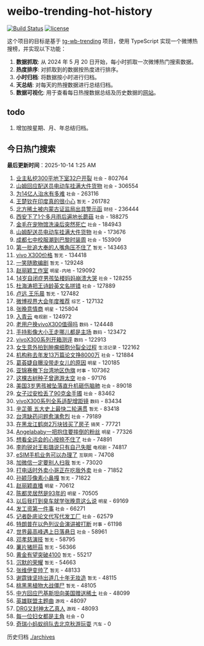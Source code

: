 # weibo-trending-hot-history

[![Build Status](https://github.com/lxw15337674/weibo-trending-hot-history/actions/workflows/nodejs.yml/badge.svg)](https://github.com/lxw15337674/weibo-trending-hot-history/actions)
[![license](https://img.shields.io/github/license/lxw15337674/weibo-trending-hot-history)](https://github.com/lxw15337674/weibo-trending-hot-history/blob/master/LICENSE)


这个项目的目标是基于 [tg-wb-trending](https://github.com/xiadd/tg-wb-trending) 项目，使用 TypeScript 实现一个微博热搜榜，并实现以下功能：

1. **数据抓取**: 从 2024 年 5 月 20 日开始，每小时抓取一次微博热门搜索数据。
2. **热度排序**: 对抓取到的数据按热度进行排序。
3. **小时归档**: 将数据按小时进行归档。
4. **天总结**: 对每天的热搜数据进行总结归档。
5. **数据可视化**: 用于查看每日热搜数据总结及历史数据的[网站](https://weibo-trending-hot-history.vercel.app/)。

## todo

1. 增加按星期、月、年总结归档。



## 今日热门搜索










































































































































































































































































































































































































































































































































































































































































































































































































































































































































































































































































































































































































































































































































































































































































































































































































































































































































































































































































































































































































































































































































































































































































































































































































































































































































































































































































































































































































































































































































































































































































































































































































































































































































































































































































































































































































































































































































































































































































































































































































































































































































































































































































































































































































































































































































































































































































































































































































































































































































































































































































































































































































































































































































































































































































































































































































































































































































































































































































































































































































































































































































































































































































































































































































































































































































































































































































































































































































































































































































































































































































































































































































































































































































































































































































































































































































































































































































































































































































































































































































































































































































































































































































































































































































































































































































































































































































































































































































































































































































































































































































































































































































































































































































































































































































































































































































































































































































































































































































































































































































































































































































































































































































































































































































































































































































































































































































































































































































































































































































































































































































































































































































































































































































































































































































































































































































































































































































































































































<!-- BEGIN -->

**最后更新时间**：2025-10-14 1:25 AM
1. [业主私挖300平地下室32户开裂](https://m.weibo.cn/search?containerid=100103type%3D1%26t%3D10%26q%3D%23%E4%B8%9A%E4%B8%BB%E7%A7%81%E6%8C%96300%E5%B9%B3%E5%9C%B0%E4%B8%8B%E5%AE%A432%E6%88%B7%E5%BC%80%E8%A3%82%23&stream_entry_id=31&isnewpage=1&extparam=seat%3D1%26q%3D%2523%25E4%25B8%259A%25E4%25B8%25BB%25E7%25A7%2581%25E6%258C%2596300%25E5%25B9%25B3%25E5%259C%25B0%25E4%25B8%258B%25E5%25AE%25A432%25E6%2588%25B7%25E5%25BC%2580%25E8%25A3%2582%2523%26band_rank%3D1%26filter_type%3Drealtimehot%26c_type%3D31%26realpos%3D1%26cate%3D5001%26dgr%3D0%26stream_entry_id%3D31%26lcate%3D5001%26pos%3D0%26flag%3D0%26display_time%3D1760373335%26pre_seqid%3D17603733351640378216743) `社会` - 802764
2. [山姆回应配送员电动车挂满大件货物](https://m.weibo.cn/search?containerid=100103type%3D1%26t%3D10%26q%3D%23%E5%B1%B1%E5%A7%86%E5%9B%9E%E5%BA%94%E9%85%8D%E9%80%81%E5%91%98%E7%94%B5%E5%8A%A8%E8%BD%A6%E6%8C%82%E6%BB%A1%E5%A4%A7%E4%BB%B6%E8%B4%A7%E7%89%A9%23&stream_entry_id=31&isnewpage=1&extparam=seat%3D1%26q%3D%2523%25E5%25B1%25B1%25E5%25A7%2586%25E5%259B%259E%25E5%25BA%2594%25E9%2585%258D%25E9%2580%2581%25E5%2591%2598%25E7%2594%25B5%25E5%258A%25A8%25E8%25BD%25A6%25E6%258C%2582%25E6%25BB%25A1%25E5%25A4%25A7%25E4%25BB%25B6%25E8%25B4%25A7%25E7%2589%25A9%2523%26band_rank%3D2%26filter_type%3Drealtimehot%26c_type%3D31%26realpos%3D2%26cate%3D5001%26dgr%3D0%26stream_entry_id%3D31%26lcate%3D5001%26pos%3D1%26flag%3D0%26display_time%3D1760373335%26pre_seqid%3D17603733351640378216743) `社会` - 306554
3. [为14亿人治水有多难](https://m.weibo.cn/search?containerid=100103type%3D1%26t%3D10%26q%3D%23%E4%B8%BA14%E4%BA%BF%E4%BA%BA%E6%B2%BB%E6%B0%B4%E6%9C%89%E5%A4%9A%E9%9A%BE%23&stream_entry_id=31&isnewpage=1&extparam=seat%3D1%26q%3D%2523%25E4%25B8%25BA14%25E4%25BA%25BF%25E4%25BA%25BA%25E6%25B2%25BB%25E6%25B0%25B4%25E6%259C%2589%25E5%25A4%259A%25E9%259A%25BE%2523%26band_rank%3D3%26filter_type%3Drealtimehot%26c_type%3D31%26realpos%3D3%26cate%3D5001%26dgr%3D0%26stream_entry_id%3D31%26lcate%3D5001%26pos%3D2%26flag%3D0%26display_time%3D1760373335%26pre_seqid%3D17603733351640378216743) `社会` - 263116
4. [王楚钦在印度真的很小心](https://m.weibo.cn/search?containerid=100103type%3D1%26t%3D10%26q%3D%E7%8E%8B%E6%A5%9A%E9%92%A6%E5%9C%A8%E5%8D%B0%E5%BA%A6%E7%9C%9F%E7%9A%84%E5%BE%88%E5%B0%8F%E5%BF%83&stream_entry_id=31&isnewpage=1&extparam=seat%3D1%26q%3D%25E7%258E%258B%25E6%25A5%259A%25E9%2592%25A6%25E5%259C%25A8%25E5%258D%25B0%25E5%25BA%25A6%25E7%259C%259F%25E7%259A%2584%25E5%25BE%2588%25E5%25B0%258F%25E5%25BF%2583%26band_rank%3D4%26filter_type%3Drealtimehot%26c_type%3D31%26realpos%3D4%26cate%3D5001%26dgr%3D0%26stream_entry_id%3D31%26lcate%3D5001%26pos%3D3%26flag%3D0%26display_time%3D1760373335%26pre_seqid%3D17603733351640378216743) `暂无` - 261782
5. [北方稀土被内蒙古证监局出具警示函](https://m.weibo.cn/search?containerid=100103type%3D1%26t%3D10%26q%3D%23%E5%8C%97%E6%96%B9%E7%A8%80%E5%9C%9F%E8%A2%AB%E5%86%85%E8%92%99%E5%8F%A4%E8%AF%81%E7%9B%91%E5%B1%80%E5%87%BA%E5%85%B7%E8%AD%A6%E7%A4%BA%E5%87%BD%23&stream_entry_id=31&isnewpage=1&extparam=seat%3D1%26q%3D%2523%25E5%258C%2597%25E6%2596%25B9%25E7%25A8%2580%25E5%259C%259F%25E8%25A2%25AB%25E5%2586%2585%25E8%2592%2599%25E5%258F%25A4%25E8%25AF%2581%25E7%259B%2591%25E5%25B1%2580%25E5%2587%25BA%25E5%2585%25B7%25E8%25AD%25A6%25E7%25A4%25BA%25E5%2587%25BD%2523%26band_rank%3D5%26filter_type%3Drealtimehot%26c_type%3D31%26realpos%3D5%26cate%3D5001%26dgr%3D0%26stream_entry_id%3D31%26lcate%3D5001%26pos%3D4%26flag%3D0%26display_time%3D1760373335%26pre_seqid%3D17603733351640378216743) `财经` - 236444
6. [西安下了1个多月雨后遍地长蘑菇](https://m.weibo.cn/search?containerid=100103type%3D1%26t%3D10%26q%3D%23%E8%A5%BF%E5%AE%89%E4%B8%8B%E4%BA%861%E4%B8%AA%E5%A4%9A%E6%9C%88%E9%9B%A8%E5%90%8E%E9%81%8D%E5%9C%B0%E9%95%BF%E8%98%91%E8%8F%87%23&stream_entry_id=31&isnewpage=1&extparam=seat%3D1%26q%3D%2523%25E8%25A5%25BF%25E5%25AE%2589%25E4%25B8%258B%25E4%25BA%25861%25E4%25B8%25AA%25E5%25A4%259A%25E6%259C%2588%25E9%259B%25A8%25E5%2590%258E%25E9%2581%258D%25E5%259C%25B0%25E9%2595%25BF%25E8%2598%2591%25E8%258F%2587%2523%26band_rank%3D6%26filter_type%3Drealtimehot%26c_type%3D31%26realpos%3D6%26cate%3D5001%26dgr%3D0%26stream_entry_id%3D31%26lcate%3D5001%26pos%3D5%26flag%3D0%26display_time%3D1760373335%26pre_seqid%3D17603733351640378216743) `社会` - 188275
7. [金毛在宠物馆洗澡后突然死亡](https://m.weibo.cn/search?containerid=100103type%3D1%26t%3D10%26q%3D%23%E9%87%91%E6%AF%9B%E5%9C%A8%E5%AE%A0%E7%89%A9%E9%A6%86%E6%B4%97%E6%BE%A1%E5%90%8E%E7%AA%81%E7%84%B6%E6%AD%BB%E4%BA%A1%23&stream_entry_id=31&isnewpage=1&extparam=seat%3D1%26q%3D%2523%25E9%2587%2591%25E6%25AF%259B%25E5%259C%25A8%25E5%25AE%25A0%25E7%2589%25A9%25E9%25A6%2586%25E6%25B4%2597%25E6%25BE%25A1%25E5%2590%258E%25E7%25AA%2581%25E7%2584%25B6%25E6%25AD%25BB%25E4%25BA%25A1%2523%26band_rank%3D25%26filter_type%3Drealtimehot%26c_type%3D31%26realpos%3D25%26cate%3D5001%26dgr%3D0%26stream_entry_id%3D31%26lcate%3D5001%26pos%3D25%26flag%3D1%26display_time%3D1760373335%26pre_seqid%3D17603733351640378216743) `社会` - 184943
8. [山姆配送员电动车挂满大件货物](https://m.weibo.cn/search?containerid=100103type%3D1%26t%3D10%26q%3D%23%E5%B1%B1%E5%A7%86%E9%85%8D%E9%80%81%E5%91%98%E7%94%B5%E5%8A%A8%E8%BD%A6%E6%8C%82%E6%BB%A1%E5%A4%A7%E4%BB%B6%E8%B4%A7%E7%89%A9%23&stream_entry_id=31&isnewpage=1&extparam=seat%3D1%26q%3D%2523%25E5%25B1%25B1%25E5%25A7%2586%25E9%2585%258D%25E9%2580%2581%25E5%2591%2598%25E7%2594%25B5%25E5%258A%25A8%25E8%25BD%25A6%25E6%258C%2582%25E6%25BB%25A1%25E5%25A4%25A7%25E4%25BB%25B6%25E8%25B4%25A7%25E7%2589%25A9%2523%26band_rank%3D7%26filter_type%3Drealtimehot%26c_type%3D31%26realpos%3D7%26cate%3D5001%26dgr%3D0%26stream_entry_id%3D31%26lcate%3D5001%26pos%3D7%26flag%3D0%26display_time%3D1760373335%26pre_seqid%3D17603733351640378216743) `社会` - 173676
9. [成都七中校服潮到巴黎时装周](https://m.weibo.cn/search?containerid=100103type%3D1%26t%3D10%26q%3D%23%E6%88%90%E9%83%BD%E4%B8%83%E4%B8%AD%E6%A0%A1%E6%9C%8D%E6%BD%AE%E5%88%B0%E5%B7%B4%E9%BB%8E%E6%97%B6%E8%A3%85%E5%91%A8%23&stream_entry_id=31&isnewpage=1&extparam=seat%3D1%26q%3D%2523%25E6%2588%2590%25E9%2583%25BD%25E4%25B8%2583%25E4%25B8%25AD%25E6%25A0%25A1%25E6%259C%258D%25E6%25BD%25AE%25E5%2588%25B0%25E5%25B7%25B4%25E9%25BB%258E%25E6%2597%25B6%25E8%25A3%2585%25E5%2591%25A8%2523%26band_rank%3D8%26filter_type%3Drealtimehot%26c_type%3D31%26realpos%3D8%26cate%3D5001%26dgr%3D0%26stream_entry_id%3D31%26lcate%3D5001%26pos%3D8%26flag%3D0%26display_time%3D1760373335%26pre_seqid%3D17603733351640378216743) `社会` - 153909
10. [第一批追大奉的人嘴角压不住了](https://m.weibo.cn/search?containerid=100103type%3D1%26t%3D10%26q%3D%E7%AC%AC%E4%B8%80%E6%89%B9%E8%BF%BD%E5%A4%A7%E5%A5%89%E7%9A%84%E4%BA%BA%E5%98%B4%E8%A7%92%E5%8E%8B%E4%B8%8D%E4%BD%8F%E4%BA%86&stream_entry_id=31&isnewpage=1&extparam=seat%3D1%26q%3D%25E7%25AC%25AC%25E4%25B8%2580%25E6%2589%25B9%25E8%25BF%25BD%25E5%25A4%25A7%25E5%25A5%2589%25E7%259A%2584%25E4%25BA%25BA%25E5%2598%25B4%25E8%25A7%2592%25E5%258E%258B%25E4%25B8%258D%25E4%25BD%258F%25E4%25BA%2586%26band_rank%3D15%26filter_type%3Drealtimehot%26c_type%3D31%26realpos%3D15%26cate%3D5001%26dgr%3D0%26stream_entry_id%3D31%26lcate%3D5001%26pos%3D15%26flag%3D1%26display_time%3D1760373335%26pre_seqid%3D17603733351640378216743) `暂无` - 143463
11. [vivo X300价格](https://m.weibo.cn/search?containerid=100103type%3D1%26t%3D10%26q%3Dvivo+X300%E4%BB%B7%E6%A0%BC&stream_entry_id=31&isnewpage=1&extparam=seat%3D1%26q%3Dvivo%2520X300%25E4%25BB%25B7%25E6%25A0%25BC%26band_rank%3D9%26filter_type%3Drealtimehot%26c_type%3D31%26realpos%3D9%26cate%3D5001%26dgr%3D0%26stream_entry_id%3D31%26lcate%3D5001%26pos%3D9%26flag%3D0%26display_time%3D1760373335%26pre_seqid%3D17603733351640378216743) `暂无` - 134418
12. [一笑随歌编剧](https://m.weibo.cn/search?containerid=100103type%3D1%26t%3D10%26q%3D%E4%B8%80%E7%AC%91%E9%9A%8F%E6%AD%8C%E7%BC%96%E5%89%A7&stream_entry_id=31&isnewpage=1&extparam=seat%3D1%26q%3D%25E4%25B8%2580%25E7%25AC%2591%25E9%259A%258F%25E6%25AD%258C%25E7%25BC%2596%25E5%2589%25A7%26band_rank%3D10%26filter_type%3Drealtimehot%26c_type%3D31%26realpos%3D10%26cate%3D5001%26dgr%3D0%26stream_entry_id%3D31%26lcate%3D5001%26pos%3D10%26flag%3D0%26display_time%3D1760373335%26pre_seqid%3D17603733351640378216743) `暂无` - 129248
13. [赵丽颖工作室](https://m.weibo.cn/search?containerid=100103type%3D1%26t%3D10%26q%3D%E8%B5%B5%E4%B8%BD%E9%A2%96%E5%B7%A5%E4%BD%9C%E5%AE%A4&stream_entry_id=31&isnewpage=1&extparam=seat%3D1%26q%3D%25E8%25B5%25B5%25E4%25B8%25BD%25E9%25A2%2596%25E5%25B7%25A5%25E4%25BD%259C%25E5%25AE%25A4%26band_rank%3D11%26filter_type%3Drealtimehot%26c_type%3D31%26realpos%3D11%26cate%3D5001%26dgr%3D0%26stream_entry_id%3D31%26lcate%3D5001%26pos%3D11%26flag%3D1%26display_time%3D1760373335%26pre_seqid%3D17603733351640378216743) `明星-内地` - 129092
14. [14岁自闭症男孩坠楼妈妈崩溃大哭](https://m.weibo.cn/search?containerid=100103type%3D1%26t%3D10%26q%3D%2314%E5%B2%81%E8%87%AA%E9%97%AD%E7%97%87%E7%94%B7%E5%AD%A9%E5%9D%A0%E6%A5%BC%E5%A6%88%E5%A6%88%E5%B4%A9%E6%BA%83%E5%A4%A7%E5%93%AD%23&stream_entry_id=31&isnewpage=1&extparam=seat%3D1%26q%3D%252314%25E5%25B2%2581%25E8%2587%25AA%25E9%2597%25AD%25E7%2597%2587%25E7%2594%25B7%25E5%25AD%25A9%25E5%259D%25A0%25E6%25A5%25BC%25E5%25A6%2588%25E5%25A6%2588%25E5%25B4%25A9%25E6%25BA%2583%25E5%25A4%25A7%25E5%2593%25AD%2523%26band_rank%3D12%26filter_type%3Drealtimehot%26c_type%3D31%26realpos%3D12%26cate%3D5001%26dgr%3D0%26stream_entry_id%3D31%26lcate%3D5001%26pos%3D12%26flag%3D1%26display_time%3D1760373335%26pre_seqid%3D17603733351640378216743) `社会` - 128255
15. [杜海涛把王诗龄英文名拼错](https://m.weibo.cn/search?containerid=100103type%3D1%26t%3D10%26q%3D%23%E6%9D%9C%E6%B5%B7%E6%B6%9B%E6%8A%8A%E7%8E%8B%E8%AF%97%E9%BE%84%E8%8B%B1%E6%96%87%E5%90%8D%E6%8B%BC%E9%94%99%23&stream_entry_id=31&isnewpage=1&extparam=seat%3D1%26q%3D%2523%25E6%259D%259C%25E6%25B5%25B7%25E6%25B6%259B%25E6%258A%258A%25E7%258E%258B%25E8%25AF%2597%25E9%25BE%2584%25E8%258B%25B1%25E6%2596%2587%25E5%2590%258D%25E6%258B%25BC%25E9%2594%2599%2523%26band_rank%3D13%26filter_type%3Drealtimehot%26c_type%3D31%26realpos%3D13%26cate%3D5001%26dgr%3D0%26stream_entry_id%3D31%26lcate%3D5001%26pos%3D13%26flag%3D2%26display_time%3D1760373335%26pre_seqid%3D17603733351640378216743) `社会` - 127889
16. [卢远 王乐晨](https://m.weibo.cn/search?containerid=100103type%3D1%26t%3D10%26q%3D%E5%8D%A2%E8%BF%9C+%E7%8E%8B%E4%B9%90%E6%99%A8&stream_entry_id=31&isnewpage=1&extparam=seat%3D1%26q%3D%25E5%258D%25A2%25E8%25BF%259C%2520%25E7%258E%258B%25E4%25B9%2590%25E6%2599%25A8%26band_rank%3D14%26filter_type%3Drealtimehot%26c_type%3D31%26realpos%3D14%26cate%3D5001%26dgr%3D0%26stream_entry_id%3D31%26lcate%3D5001%26pos%3D14%26flag%3D0%26display_time%3D1760373335%26pre_seqid%3D17603733351640378216743) `暂无` - 127482
17. [微博视界大会年度推荐](https://m.weibo.cn/search?containerid=100103type%3D1%26t%3D10%26q%3D%23%E5%BE%AE%E5%8D%9A%E8%A7%86%E7%95%8C%E5%A4%A7%E4%BC%9A%E5%B9%B4%E5%BA%A6%E6%8E%A8%E8%8D%90%23&stream_entry_id=31&isnewpage=1&extparam=seat%3D1%26q%3D%2523%25E5%25BE%25AE%25E5%258D%259A%25E8%25A7%2586%25E7%2595%258C%25E5%25A4%25A7%25E4%25BC%259A%25E5%25B9%25B4%25E5%25BA%25A6%25E6%258E%25A8%25E8%258D%2590%2523%26band_rank%3D16%26filter_type%3Drealtimehot%26c_type%3D31%26realpos%3D16%26cate%3D5001%26dgr%3D0%26stream_entry_id%3D31%26lcate%3D5001%26pos%3D16%26flag%3D0%26display_time%3D1760373335%26pre_seqid%3D17603733351640378216743) `综艺` - 127132
18. [张晚意情商](https://m.weibo.cn/search?containerid=100103type%3D1%26t%3D10%26q%3D%23%E5%BC%A0%E6%99%9A%E6%84%8F%E6%83%85%E5%95%86%23&stream_entry_id=31&isnewpage=1&extparam=seat%3D1%26q%3D%2523%25E5%25BC%25A0%25E6%2599%259A%25E6%2584%258F%25E6%2583%2585%25E5%2595%2586%2523%26band_rank%3D17%26filter_type%3Drealtimehot%26c_type%3D31%26realpos%3D17%26cate%3D5001%26dgr%3D0%26stream_entry_id%3D31%26lcate%3D5001%26pos%3D17%26flag%3D0%26display_time%3D1760373335%26pre_seqid%3D17603733351640378216743) `明星` - 125804
19. [入青云](https://m.weibo.cn/search?containerid=100103type%3D1%26t%3D10%26q%3D%E5%85%A5%E9%9D%92%E4%BA%91&stream_entry_id=31&isnewpage=1&extparam=seat%3D1%26q%3D%25E5%2585%25A5%25E9%259D%2592%25E4%25BA%2591%26band_rank%3D18%26filter_type%3Drealtimehot%26c_type%3D31%26realpos%3D18%26cate%3D5001%26dgr%3D0%26stream_entry_id%3D31%26lcate%3D5001%26pos%3D18%26flag%3D0%26display_time%3D1760373335%26pre_seqid%3D17603733351640378216743) `电视剧` - 124972
20. [老用户换vivoX300值得吗](https://m.weibo.cn/search?containerid=100103type%3D1%26t%3D10%26q%3D%23%E8%80%81%E7%94%A8%E6%88%B7%E6%8D%A2vivoX300%E5%80%BC%E5%BE%97%E5%90%97%23&stream_entry_id=31&isnewpage=1&extparam=seat%3D1%26q%3D%2523%25E8%2580%2581%25E7%2594%25A8%25E6%2588%25B7%25E6%258D%25A2vivoX300%25E5%2580%25BC%25E5%25BE%2597%25E5%2590%2597%2523%26band_rank%3D19%26filter_type%3Drealtimehot%26c_type%3D31%26realpos%3D19%26cate%3D5001%26dgr%3D0%26stream_entry_id%3D31%26lcate%3D5001%26pos%3D19%26flag%3D1%26display_time%3D1760373335%26pre_seqid%3D17603733351640378216743) `数码` - 124448
21. [手持影像大小王走哪儿都是主场](https://m.weibo.cn/search?containerid=100103type%3D1%26t%3D10%26q%3D%23%E6%89%8B%E6%8C%81%E5%BD%B1%E5%83%8F%E5%A4%A7%E5%B0%8F%E7%8E%8B%E8%B5%B0%E5%93%AA%E5%84%BF%E9%83%BD%E6%98%AF%E4%B8%BB%E5%9C%BA%23&stream_entry_id=31&isnewpage=1&extparam=seat%3D1%26q%3D%2523%25E6%2589%258B%25E6%258C%2581%25E5%25BD%25B1%25E5%2583%258F%25E5%25A4%25A7%25E5%25B0%258F%25E7%258E%258B%25E8%25B5%25B0%25E5%2593%25AA%25E5%2584%25BF%25E9%2583%25BD%25E6%2598%25AF%25E4%25B8%25BB%25E5%259C%25BA%2523%26band_rank%3D20%26filter_type%3Drealtimehot%26c_type%3D31%26realpos%3D20%26cate%3D5001%26dgr%3D0%26stream_entry_id%3D31%26lcate%3D5001%26pos%3D20%26flag%3D1%26display_time%3D1760373335%26pre_seqid%3D17603733351640378216743) `数码` - 123472
22. [vivoX300系列开箱测评](https://m.weibo.cn/search?containerid=100103type%3D1%26t%3D10%26q%3D%23vivoX300%E7%B3%BB%E5%88%97%E5%BC%80%E7%AE%B1%E6%B5%8B%E8%AF%84%23&stream_entry_id=31&isnewpage=1&extparam=seat%3D1%26q%3D%2523vivoX300%25E7%25B3%25BB%25E5%2588%2597%25E5%25BC%2580%25E7%25AE%25B1%25E6%25B5%258B%25E8%25AF%2584%2523%26band_rank%3D21%26filter_type%3Drealtimehot%26c_type%3D31%26realpos%3D21%26cate%3D5001%26dgr%3D0%26stream_entry_id%3D31%26lcate%3D5001%26pos%3D21%26flag%3D1%26display_time%3D1760373335%26pre_seqid%3D17603733351640378216743) `数码` - 122913
23. [女生意外拍到肿瘤细胞分裂全过程](https://m.weibo.cn/search?containerid=100103type%3D1%26t%3D10%26q%3D%23%E5%A5%B3%E7%94%9F%E6%84%8F%E5%A4%96%E6%8B%8D%E5%88%B0%E8%82%BF%E7%98%A4%E7%BB%86%E8%83%9E%E5%88%86%E8%A3%82%E5%85%A8%E8%BF%87%E7%A8%8B%23&stream_entry_id=31&isnewpage=1&extparam=seat%3D1%26q%3D%2523%25E5%25A5%25B3%25E7%2594%259F%25E6%2584%258F%25E5%25A4%2596%25E6%258B%258D%25E5%2588%25B0%25E8%2582%25BF%25E7%2598%25A4%25E7%25BB%2586%25E8%2583%259E%25E5%2588%2586%25E8%25A3%2582%25E5%2585%25A8%25E8%25BF%2587%25E7%25A8%258B%2523%26band_rank%3D22%26filter_type%3Drealtimehot%26c_type%3D31%26realpos%3D22%26cate%3D5001%26dgr%3D0%26stream_entry_id%3D31%26lcate%3D5001%26pos%3D22%26flag%3D0%26display_time%3D1760373335%26pre_seqid%3D17603733351640378216743) `生活记录` - 122162
24. [机构称去年发13万篇论文挣8000万](https://m.weibo.cn/search?containerid=100103type%3D1%26t%3D10%26q%3D%23%E6%9C%BA%E6%9E%84%E7%A7%B0%E5%8E%BB%E5%B9%B4%E5%8F%9113%E4%B8%87%E7%AF%87%E8%AE%BA%E6%96%87%E6%8C%A38000%E4%B8%87%23&stream_entry_id=31&isnewpage=1&extparam=seat%3D1%26q%3D%2523%25E6%259C%25BA%25E6%259E%2584%25E7%25A7%25B0%25E5%258E%25BB%25E5%25B9%25B4%25E5%258F%259113%25E4%25B8%2587%25E7%25AF%2587%25E8%25AE%25BA%25E6%2596%2587%25E6%258C%25A38000%25E4%25B8%2587%2523%26band_rank%3D23%26filter_type%3Drealtimehot%26c_type%3D31%26realpos%3D23%26cate%3D5001%26dgr%3D0%26stream_entry_id%3D31%26lcate%3D5001%26pos%3D23%26flag%3D1%26display_time%3D1760373335%26pre_seqid%3D17603733351640378216743) `社会` - 121884
25. [葛荟婕自曝没带走女儿的原因](https://m.weibo.cn/search?containerid=100103type%3D1%26t%3D10%26q%3D%23%E8%91%9B%E8%8D%9F%E5%A9%95%E8%87%AA%E6%9B%9D%E6%B2%A1%E5%B8%A6%E8%B5%B0%E5%A5%B3%E5%84%BF%E7%9A%84%E5%8E%9F%E5%9B%A0%23&stream_entry_id=31&isnewpage=1&extparam=seat%3D1%26q%3D%2523%25E8%2591%259B%25E8%258D%259F%25E5%25A9%2595%25E8%2587%25AA%25E6%259B%259D%25E6%25B2%25A1%25E5%25B8%25A6%25E8%25B5%25B0%25E5%25A5%25B3%25E5%2584%25BF%25E7%259A%2584%25E5%258E%259F%25E5%259B%25A0%2523%26band_rank%3D24%26filter_type%3Drealtimehot%26c_type%3D31%26realpos%3D24%26cate%3D5001%26dgr%3D0%26stream_entry_id%3D31%26lcate%3D5001%26pos%3D24%26flag%3D1%26display_time%3D1760373335%26pre_seqid%3D17603733351640378216743) `明星` - 120185
26. [亚锦赛撤下台湾地区伪旗](https://m.weibo.cn/search?containerid=100103type%3D1%26t%3D10%26q%3D%23%E4%BA%9A%E9%94%A6%E8%B5%9B%E6%92%A4%E4%B8%8B%E5%8F%B0%E6%B9%BE%E5%9C%B0%E5%8C%BA%E4%BC%AA%E6%97%97%23&stream_entry_id=31&isnewpage=1&extparam=seat%3D1%26q%3D%2523%25E4%25BA%259A%25E9%2594%25A6%25E8%25B5%259B%25E6%2592%25A4%25E4%25B8%258B%25E5%258F%25B0%25E6%25B9%25BE%25E5%259C%25B0%25E5%258C%25BA%25E4%25BC%25AA%25E6%2597%2597%2523%26band_rank%3D26%26filter_type%3Drealtimehot%26c_type%3D31%26realpos%3D26%26cate%3D5001%26dgr%3D0%26stream_entry_id%3D31%26lcate%3D5001%26pos%3D26%26flag%3D0%26display_time%3D1760373335%26pre_seqid%3D17603733351640378216743) `时事` - 107362
27. [这棵古树种子曾遨游太空](https://m.weibo.cn/search?containerid=100103type%3D1%26t%3D10%26q%3D%23%E8%BF%99%E6%A3%B5%E5%8F%A4%E6%A0%91%E7%A7%8D%E5%AD%90%E6%9B%BE%E9%81%A8%E6%B8%B8%E5%A4%AA%E7%A9%BA%23&stream_entry_id=31&isnewpage=1&extparam=seat%3D1%26q%3D%2523%25E8%25BF%2599%25E6%25A3%25B5%25E5%258F%25A4%25E6%25A0%2591%25E7%25A7%258D%25E5%25AD%2590%25E6%259B%25BE%25E9%2581%25A8%25E6%25B8%25B8%25E5%25A4%25AA%25E7%25A9%25BA%2523%26band_rank%3D27%26filter_type%3Drealtimehot%26c_type%3D31%26realpos%3D27%26cate%3D5001%26dgr%3D0%26stream_entry_id%3D31%26lcate%3D5001%26pos%3D27%26flag%3D0%26display_time%3D1760373335%26pre_seqid%3D17603733351640378216743) `社会` - 97176
28. [美国3岁男孩被坠落直升机砸伤脑肺](https://m.weibo.cn/search?containerid=100103type%3D1%26t%3D10%26q%3D%23%E7%BE%8E%E5%9B%BD3%E5%B2%81%E7%94%B7%E5%AD%A9%E8%A2%AB%E5%9D%A0%E8%90%BD%E7%9B%B4%E5%8D%87%E6%9C%BA%E7%A0%B8%E4%BC%A4%E8%84%91%E8%82%BA%23&stream_entry_id=31&isnewpage=1&extparam=seat%3D1%26q%3D%2523%25E7%25BE%258E%25E5%259B%25BD3%25E5%25B2%2581%25E7%2594%25B7%25E5%25AD%25A9%25E8%25A2%25AB%25E5%259D%25A0%25E8%2590%25BD%25E7%259B%25B4%25E5%258D%2587%25E6%259C%25BA%25E7%25A0%25B8%25E4%25BC%25A4%25E8%2584%2591%25E8%2582%25BA%2523%26band_rank%3D31%26filter_type%3Drealtimehot%26c_type%3D31%26realpos%3D31%26cate%3D5001%26dgr%3D0%26stream_entry_id%3D31%26lcate%3D5001%26pos%3D31%26flag%3D1%26display_time%3D1760373335%26pre_seqid%3D17603733351640378216743) `社会` - 89018
29. [女子过安检丢了90克金手镯](https://m.weibo.cn/search?containerid=100103type%3D1%26t%3D10%26q%3D%23%E5%A5%B3%E5%AD%90%E8%BF%87%E5%AE%89%E6%A3%80%E4%B8%A2%E4%BA%8690%E5%85%8B%E9%87%91%E6%89%8B%E9%95%AF%23&stream_entry_id=31&isnewpage=1&extparam=seat%3D1%26q%3D%2523%25E5%25A5%25B3%25E5%25AD%2590%25E8%25BF%2587%25E5%25AE%2589%25E6%25A3%2580%25E4%25B8%25A2%25E4%25BA%258690%25E5%2585%258B%25E9%2587%2591%25E6%2589%258B%25E9%2595%25AF%2523%26band_rank%3D28%26filter_type%3Drealtimehot%26c_type%3D31%26realpos%3D28%26cate%3D5001%26dgr%3D0%26stream_entry_id%3D31%26lcate%3D5001%26pos%3D28%26flag%3D0%26display_time%3D1760373335%26pre_seqid%3D17603733351640378216743) `社会` - 83462
30. [vivoX300系列全系适配增距镜](https://m.weibo.cn/search?containerid=100103type%3D1%26t%3D10%26q%3D%23vivoX300%E7%B3%BB%E5%88%97%E5%85%A8%E7%B3%BB%E9%80%82%E9%85%8D%E5%A2%9E%E8%B7%9D%E9%95%9C%23&stream_entry_id=31&isnewpage=1&extparam=seat%3D1%26q%3D%2523vivoX300%25E7%25B3%25BB%25E5%2588%2597%25E5%2585%25A8%25E7%25B3%25BB%25E9%2580%2582%25E9%2585%258D%25E5%25A2%259E%25E8%25B7%259D%25E9%2595%259C%2523%26band_rank%3D29%26filter_type%3Drealtimehot%26c_type%3D31%26realpos%3D29%26cate%3D5001%26dgr%3D0%26stream_entry_id%3D31%26lcate%3D5001%26pos%3D29%26flag%3D1%26display_time%3D1760373335%26pre_seqid%3D17603733351640378216743) `数码` - 83434
31. [辛芷蕾 五大史上最快二轮满贯](https://m.weibo.cn/search?containerid=100103type%3D1%26t%3D10%26q%3D%E8%BE%9B%E8%8A%B7%E8%95%BE+%E4%BA%94%E5%A4%A7%E5%8F%B2%E4%B8%8A%E6%9C%80%E5%BF%AB%E4%BA%8C%E8%BD%AE%E6%BB%A1%E8%B4%AF&stream_entry_id=31&isnewpage=1&extparam=seat%3D1%26q%3D%25E8%25BE%259B%25E8%258A%25B7%25E8%2595%25BE%2520%25E4%25BA%2594%25E5%25A4%25A7%25E5%258F%25B2%25E4%25B8%258A%25E6%259C%2580%25E5%25BF%25AB%25E4%25BA%258C%25E8%25BD%25AE%25E6%25BB%25A1%25E8%25B4%25AF%26band_rank%3D30%26filter_type%3Drealtimehot%26c_type%3D31%26realpos%3D30%26cate%3D5001%26dgr%3D0%26stream_entry_id%3D31%26lcate%3D5001%26pos%3D30%26flag%3D0%26display_time%3D1760373335%26pre_seqid%3D17603733351640378216743) `暂无` - 83418
32. [台湾缺药问题愈演愈烈](https://m.weibo.cn/search?containerid=100103type%3D1%26t%3D10%26q%3D%23%E5%8F%B0%E6%B9%BE%E7%BC%BA%E8%8D%AF%E9%97%AE%E9%A2%98%E6%84%88%E6%BC%94%E6%84%88%E7%83%88%23&stream_entry_id=31&isnewpage=1&extparam=seat%3D1%26q%3D%2523%25E5%258F%25B0%25E6%25B9%25BE%25E7%25BC%25BA%25E8%258D%25AF%25E9%2597%25AE%25E9%25A2%2598%25E6%2584%2588%25E6%25BC%2594%25E6%2584%2588%25E7%2583%2588%2523%26band_rank%3D32%26filter_type%3Drealtimehot%26c_type%3D31%26realpos%3D32%26cate%3D5001%26dgr%3D0%26stream_entry_id%3D31%26lcate%3D5001%26pos%3D32%26flag%3D1%26display_time%3D1760373335%26pre_seqid%3D17603733351640378216743) `社会` - 79189
33. [在黑龙江鹤岗2万块钱买了房子](https://m.weibo.cn/search?containerid=100103type%3D1%26t%3D10%26q%3D%23%E5%9C%A8%E9%BB%91%E9%BE%99%E6%B1%9F%E9%B9%A4%E5%B2%972%E4%B8%87%E5%9D%97%E9%92%B1%E4%B9%B0%E4%BA%86%E6%88%BF%E5%AD%90%23&stream_entry_id=31&isnewpage=1&extparam=seat%3D1%26q%3D%2523%25E5%259C%25A8%25E9%25BB%2591%25E9%25BE%2599%25E6%25B1%259F%25E9%25B9%25A4%25E5%25B2%25972%25E4%25B8%2587%25E5%259D%2597%25E9%2592%25B1%25E4%25B9%25B0%25E4%25BA%2586%25E6%2588%25BF%25E5%25AD%2590%2523%26band_rank%3D33%26filter_type%3Drealtimehot%26c_type%3D31%26realpos%3D33%26cate%3D5001%26dgr%3D0%26stream_entry_id%3D31%26lcate%3D5001%26pos%3D33%26flag%3D0%26display_time%3D1760373335%26pre_seqid%3D17603733351640378216743) `搞笑` - 77721
34. [Angelababy一把抱住要摔倒的粉丝](https://m.weibo.cn/search?containerid=100103type%3D1%26t%3D10%26q%3D%23Angelababy%E4%B8%80%E6%8A%8A%E6%8A%B1%E4%BD%8F%E8%A6%81%E6%91%94%E5%80%92%E7%9A%84%E7%B2%89%E4%B8%9D%23&stream_entry_id=31&isnewpage=1&extparam=seat%3D1%26q%3D%2523Angelababy%25E4%25B8%2580%25E6%258A%258A%25E6%258A%25B1%25E4%25BD%258F%25E8%25A6%2581%25E6%2591%2594%25E5%2580%2592%25E7%259A%2584%25E7%25B2%2589%25E4%25B8%259D%2523%26band_rank%3D34%26filter_type%3Drealtimehot%26c_type%3D31%26realpos%3D34%26cate%3D5001%26dgr%3D0%26stream_entry_id%3D31%26lcate%3D5001%26pos%3D34%26flag%3D0%26display_time%3D1760373335%26pre_seqid%3D17603733351640378216743) `明星` - 77326
35. [想看全运会的心按捺不住了](https://m.weibo.cn/search?containerid=100103type%3D1%26t%3D10%26q%3D%23%E6%83%B3%E7%9C%8B%E5%85%A8%E8%BF%90%E4%BC%9A%E7%9A%84%E5%BF%83%E6%8C%89%E6%8D%BA%E4%B8%8D%E4%BD%8F%E4%BA%86%23&stream_entry_id=31&isnewpage=1&extparam=seat%3D1%26q%3D%2523%25E6%2583%25B3%25E7%259C%258B%25E5%2585%25A8%25E8%25BF%2590%25E4%25BC%259A%25E7%259A%2584%25E5%25BF%2583%25E6%258C%2589%25E6%258D%25BA%25E4%25B8%258D%25E4%25BD%258F%25E4%25BA%2586%2523%26band_rank%3D35%26filter_type%3Drealtimehot%26c_type%3D31%26realpos%3D35%26cate%3D5001%26dgr%3D0%26stream_entry_id%3D31%26lcate%3D5001%26pos%3D35%26flag%3D1%26display_time%3D1760373335%26pre_seqid%3D17603733351640378216743) `社会` - 74891
36. [李昀锐对王影璐说只有自己失眠](https://m.weibo.cn/search?containerid=100103type%3D1%26t%3D10%26q%3D%23%E6%9D%8E%E6%98%80%E9%94%90%E5%AF%B9%E7%8E%8B%E5%BD%B1%E7%92%90%E8%AF%B4%E5%8F%AA%E6%9C%89%E8%87%AA%E5%B7%B1%E5%A4%B1%E7%9C%A0%23&stream_entry_id=31&isnewpage=1&extparam=seat%3D1%26q%3D%2523%25E6%259D%258E%25E6%2598%2580%25E9%2594%2590%25E5%25AF%25B9%25E7%258E%258B%25E5%25BD%25B1%25E7%2592%2590%25E8%25AF%25B4%25E5%258F%25AA%25E6%259C%2589%25E8%2587%25AA%25E5%25B7%25B1%25E5%25A4%25B1%25E7%259C%25A0%2523%26band_rank%3D36%26filter_type%3Drealtimehot%26c_type%3D31%26realpos%3D36%26cate%3D5001%26dgr%3D0%26stream_entry_id%3D31%26lcate%3D5001%26pos%3D36%26flag%3D1%26display_time%3D1760373335%26pre_seqid%3D17603733351640378216743) `电视剧` - 74817
37. [eSIM手机业务可以办理了](https://m.weibo.cn/search?containerid=100103type%3D1%26t%3D10%26q%3D%23eSIM%E6%89%8B%E6%9C%BA%E4%B8%9A%E5%8A%A1%E5%8F%AF%E4%BB%A5%E5%8A%9E%E7%90%86%E4%BA%86%23&stream_entry_id=31&isnewpage=1&extparam=seat%3D1%26q%3D%2523eSIM%25E6%2589%258B%25E6%259C%25BA%25E4%25B8%259A%25E5%258A%25A1%25E5%258F%25AF%25E4%25BB%25A5%25E5%258A%259E%25E7%2590%2586%25E4%25BA%2586%2523%26band_rank%3D37%26filter_type%3Drealtimehot%26c_type%3D31%26realpos%3D37%26cate%3D5001%26dgr%3D0%26stream_entry_id%3D31%26lcate%3D5001%26pos%3D37%26flag%3D0%26display_time%3D1760373335%26pre_seqid%3D17603733351640378216743) `互联网` - 74708
38. [加微信一定要别人扫我](https://m.weibo.cn/search?containerid=100103type%3D1%26t%3D10%26q%3D%E5%8A%A0%E5%BE%AE%E4%BF%A1%E4%B8%80%E5%AE%9A%E8%A6%81%E5%88%AB%E4%BA%BA%E6%89%AB%E6%88%91&stream_entry_id=31&isnewpage=1&extparam=seat%3D1%26q%3D%25E5%258A%25A0%25E5%25BE%25AE%25E4%25BF%25A1%25E4%25B8%2580%25E5%25AE%259A%25E8%25A6%2581%25E5%2588%25AB%25E4%25BA%25BA%25E6%2589%25AB%25E6%2588%2591%26band_rank%3D38%26filter_type%3Drealtimehot%26c_type%3D31%26realpos%3D38%26cate%3D5001%26dgr%3D0%26stream_entry_id%3D31%26lcate%3D5001%26pos%3D38%26flag%3D0%26display_time%3D1760373335%26pre_seqid%3D17603733351640378216743) `暂无` - 73020
39. [打电话时外卖小哥正在吃我外卖](https://m.weibo.cn/search?containerid=100103type%3D1%26t%3D10%26q%3D%23%E6%89%93%E7%94%B5%E8%AF%9D%E6%97%B6%E5%A4%96%E5%8D%96%E5%B0%8F%E5%93%A5%E6%AD%A3%E5%9C%A8%E5%90%83%E6%88%91%E5%A4%96%E5%8D%96%23&stream_entry_id=31&isnewpage=1&extparam=seat%3D1%26q%3D%2523%25E6%2589%2593%25E7%2594%25B5%25E8%25AF%259D%25E6%2597%25B6%25E5%25A4%2596%25E5%258D%2596%25E5%25B0%258F%25E5%2593%25A5%25E6%25AD%25A3%25E5%259C%25A8%25E5%2590%2583%25E6%2588%2591%25E5%25A4%2596%25E5%258D%2596%2523%26band_rank%3D39%26filter_type%3Drealtimehot%26c_type%3D31%26realpos%3D39%26cate%3D5001%26dgr%3D0%26stream_entry_id%3D31%26lcate%3D5001%26pos%3D39%26flag%3D1%26display_time%3D1760373335%26pre_seqid%3D17603733351640378216743) `社会` - 71852
40. [孙颖莎像素小鼻嘎](https://m.weibo.cn/search?containerid=100103type%3D1%26t%3D10%26q%3D%E5%AD%99%E9%A2%96%E8%8E%8E%E5%83%8F%E7%B4%A0%E5%B0%8F%E9%BC%BB%E5%98%8E&stream_entry_id=31&isnewpage=1&extparam=seat%3D1%26q%3D%25E5%25AD%2599%25E9%25A2%2596%25E8%258E%258E%25E5%2583%258F%25E7%25B4%25A0%25E5%25B0%258F%25E9%25BC%25BB%25E5%2598%258E%26band_rank%3D40%26filter_type%3Drealtimehot%26c_type%3D31%26realpos%3D40%26cate%3D5001%26dgr%3D0%26stream_entry_id%3D31%26lcate%3D5001%26pos%3D40%26flag%3D0%26display_time%3D1760373335%26pre_seqid%3D17603733351640378216743) `暂无` - 71822
41. [赵丽颖直播](https://m.weibo.cn/search?containerid=100103type%3D1%26t%3D10%26q%3D%23%E8%B5%B5%E4%B8%BD%E9%A2%96%E7%9B%B4%E6%92%AD%23&stream_entry_id=31&isnewpage=1&extparam=seat%3D1%26q%3D%2523%25E8%25B5%25B5%25E4%25B8%25BD%25E9%25A2%2596%25E7%259B%25B4%25E6%2592%25AD%2523%26band_rank%3D41%26filter_type%3Drealtimehot%26c_type%3D31%26realpos%3D41%26cate%3D5001%26dgr%3D0%26stream_entry_id%3D31%26lcate%3D5001%26pos%3D41%26flag%3D0%26display_time%3D1760373335%26pre_seqid%3D17603733351640378216743) `明星` - 70612
42. [陈都灵居然是93年的](https://m.weibo.cn/search?containerid=100103type%3D1%26t%3D10%26q%3D%23%E9%99%88%E9%83%BD%E7%81%B5%E5%B1%85%E7%84%B6%E6%98%AF93%E5%B9%B4%E7%9A%84%23&stream_entry_id=31&isnewpage=1&extparam=seat%3D1%26q%3D%2523%25E9%2599%2588%25E9%2583%25BD%25E7%2581%25B5%25E5%25B1%2585%25E7%2584%25B6%25E6%2598%25AF93%25E5%25B9%25B4%25E7%259A%2584%2523%26band_rank%3D42%26filter_type%3Drealtimehot%26c_type%3D31%26realpos%3D42%26cate%3D5001%26dgr%3D0%26stream_entry_id%3D31%26lcate%3D5001%26pos%3D42%26flag%3D0%26display_time%3D1760373335%26pre_seqid%3D17603733351640378216743) `明星` - 70505
43. [以后我打到臭车就学张晚意这么说](https://m.weibo.cn/search?containerid=100103type%3D1%26t%3D10%26q%3D%23%E4%BB%A5%E5%90%8E%E6%88%91%E6%89%93%E5%88%B0%E8%87%AD%E8%BD%A6%E5%B0%B1%E5%AD%A6%E5%BC%A0%E6%99%9A%E6%84%8F%E8%BF%99%E4%B9%88%E8%AF%B4%23&stream_entry_id=31&isnewpage=1&extparam=seat%3D1%26q%3D%2523%25E4%25BB%25A5%25E5%2590%258E%25E6%2588%2591%25E6%2589%2593%25E5%2588%25B0%25E8%2587%25AD%25E8%25BD%25A6%25E5%25B0%25B1%25E5%25AD%25A6%25E5%25BC%25A0%25E6%2599%259A%25E6%2584%258F%25E8%25BF%2599%25E4%25B9%2588%25E8%25AF%25B4%2523%26band_rank%3D43%26filter_type%3Drealtimehot%26c_type%3D31%26realpos%3D43%26cate%3D5001%26dgr%3D0%26stream_entry_id%3D31%26lcate%3D5001%26pos%3D43%26flag%3D0%26display_time%3D1760373335%26pre_seqid%3D17603733351640378216743) `明星` - 69169
44. [发工资第一件事](https://m.weibo.cn/search?containerid=100103type%3D1%26t%3D10%26q%3D%23%E5%8F%91%E5%B7%A5%E8%B5%84%E7%AC%AC%E4%B8%80%E4%BB%B6%E4%BA%8B%23&stream_entry_id=31&isnewpage=1&extparam=seat%3D1%26q%3D%2523%25E5%258F%2591%25E5%25B7%25A5%25E8%25B5%2584%25E7%25AC%25AC%25E4%25B8%2580%25E4%25BB%25B6%25E4%25BA%258B%2523%26band_rank%3D44%26filter_type%3Drealtimehot%26c_type%3D31%26realpos%3D44%26cate%3D5001%26dgr%3D0%26stream_entry_id%3D31%26lcate%3D5001%26pos%3D44%26flag%3D0%26display_time%3D1760373335%26pre_seqid%3D17603733351640378216743) `社会` - 66271
45. [记者卧底论文代写代发工厂](https://m.weibo.cn/search?containerid=100103type%3D1%26t%3D10%26q%3D%23%E8%AE%B0%E8%80%85%E5%8D%A7%E5%BA%95%E8%AE%BA%E6%96%87%E4%BB%A3%E5%86%99%E4%BB%A3%E5%8F%91%E5%B7%A5%E5%8E%82%23&stream_entry_id=31&isnewpage=1&extparam=seat%3D1%26q%3D%2523%25E8%25AE%25B0%25E8%2580%2585%25E5%258D%25A7%25E5%25BA%2595%25E8%25AE%25BA%25E6%2596%2587%25E4%25BB%25A3%25E5%2586%2599%25E4%25BB%25A3%25E5%258F%2591%25E5%25B7%25A5%25E5%258E%2582%2523%26band_rank%3D45%26filter_type%3Drealtimehot%26c_type%3D31%26realpos%3D45%26cate%3D5001%26dgr%3D0%26stream_entry_id%3D31%26lcate%3D5001%26pos%3D45%26flag%3D1%26display_time%3D1760373335%26pre_seqid%3D17603733351640378216743) `社会` - 62579
46. [特朗普在以色列议会演讲被打断](https://m.weibo.cn/search?containerid=100103type%3D1%26t%3D10%26q%3D%23%E7%89%B9%E6%9C%97%E6%99%AE%E5%9C%A8%E4%BB%A5%E8%89%B2%E5%88%97%E8%AE%AE%E4%BC%9A%E6%BC%94%E8%AE%B2%E8%A2%AB%E6%89%93%E6%96%AD%23&stream_entry_id=31&isnewpage=1&extparam=seat%3D1%26q%3D%2523%25E7%2589%25B9%25E6%259C%2597%25E6%2599%25AE%25E5%259C%25A8%25E4%25BB%25A5%25E8%2589%25B2%25E5%2588%2597%25E8%25AE%25AE%25E4%25BC%259A%25E6%25BC%2594%25E8%25AE%25B2%25E8%25A2%25AB%25E6%2589%2593%25E6%2596%25AD%2523%26band_rank%3D46%26filter_type%3Drealtimehot%26c_type%3D31%26realpos%3D46%26cate%3D5001%26dgr%3D0%26stream_entry_id%3D31%26lcate%3D5001%26pos%3D46%26flag%3D0%26display_time%3D1760373335%26pre_seqid%3D17603733351640378216743) `时事` - 61198
47. [世界最高峰遇上日落悬日](https://m.weibo.cn/search?containerid=100103type%3D1%26t%3D10%26q%3D%23%E4%B8%96%E7%95%8C%E6%9C%80%E9%AB%98%E5%B3%B0%E9%81%87%E4%B8%8A%E6%97%A5%E8%90%BD%E6%82%AC%E6%97%A5%23&stream_entry_id=31&isnewpage=1&extparam=seat%3D1%26q%3D%2523%25E4%25B8%2596%25E7%2595%258C%25E6%259C%2580%25E9%25AB%2598%25E5%25B3%25B0%25E9%2581%2587%25E4%25B8%258A%25E6%2597%25A5%25E8%2590%25BD%25E6%2582%25AC%25E6%2597%25A5%2523%26band_rank%3D47%26filter_type%3Drealtimehot%26c_type%3D31%26realpos%3D47%26cate%3D5001%26dgr%3D0%26stream_entry_id%3D31%26lcate%3D5001%26pos%3D47%26flag%3D1%26display_time%3D1760373335%26pre_seqid%3D17603733351640378216743) `社会` - 58961
48. [邓孝慈演技](https://m.weibo.cn/search?containerid=100103type%3D1%26t%3D10%26q%3D%23%E9%82%93%E5%AD%9D%E6%85%88%E6%BC%94%E6%8A%80%23&stream_entry_id=31&isnewpage=1&extparam=seat%3D1%26cate%3D5001%26stream_entry_id%3D31%26flag%3D1%26realpos%3D18%26lcate%3D5001%26band_rank%3D18%26pos%3D18%26dgr%3D0%26filter_type%3Drealtimehot%26q%3D%2523%25E9%2582%2593%25E5%25AD%259D%25E6%2585%2588%25E6%25BC%2594%25E6%258A%2580%2523%26c_type%3D31%26display_time%3D1760376334%26pre_seqid%3D17603763348040372923817) `暂无` - 58795
49. [薯片猪肝蒜](https://m.weibo.cn/search?containerid=100103type%3D1%26t%3D10%26q%3D%E8%96%AF%E7%89%87%E7%8C%AA%E8%82%9D%E8%92%9C&stream_entry_id=31&isnewpage=1&extparam=seat%3D1%26q%3D%25E8%2596%25AF%25E7%2589%2587%25E7%258C%25AA%25E8%2582%259D%25E8%2592%259C%26band_rank%3D48%26filter_type%3Drealtimehot%26c_type%3D31%26realpos%3D48%26cate%3D5001%26dgr%3D0%26stream_entry_id%3D31%26lcate%3D5001%26pos%3D48%26flag%3D1%26display_time%3D1760373335%26pre_seqid%3D17603733351640378216743) `暂无` - 56366
50. [黄金有望突破4100](https://m.weibo.cn/search?containerid=100103type%3D1%26t%3D10%26q%3D%E9%BB%84%E9%87%91%E6%9C%89%E6%9C%9B%E7%AA%81%E7%A0%B44100&stream_entry_id=31&isnewpage=1&extparam=seat%3D1%26q%3D%25E9%25BB%2584%25E9%2587%2591%25E6%259C%2589%25E6%259C%259B%25E7%25AA%2581%25E7%25A0%25B44100%26band_rank%3D49%26filter_type%3Drealtimehot%26c_type%3D31%26realpos%3D49%26cate%3D5001%26dgr%3D0%26stream_entry_id%3D31%26lcate%3D5001%26pos%3D49%26flag%3D1%26display_time%3D1760373335%26pre_seqid%3D17603733351640378216743) `暂无` - 55217
51. [沉默的荣耀](https://m.weibo.cn/search?containerid=100103type%3D1%26t%3D10%26q%3D%23%E6%B2%89%E9%BB%98%E7%9A%84%E8%8D%A3%E8%80%80%23&stream_entry_id=31&isnewpage=1&extparam=seat%3D1%26q%3D%2523%25E6%25B2%2589%25E9%25BB%2598%25E7%259A%2584%25E8%258D%25A3%25E8%2580%2580%2523%26band_rank%3D50%26filter_type%3Drealtimehot%26c_type%3D31%26realpos%3D50%26cate%3D5001%26dgr%3D0%26stream_entry_id%3D31%26lcate%3D5001%26pos%3D50%26flag%3D1%26display_time%3D1760373335%26pre_seqid%3D17603733351640378216743) `暂无` - 54663
52. [张维伊变帅了](https://m.weibo.cn/search?containerid=100103type%3D1%26t%3D10%26q%3D%E5%BC%A0%E7%BB%B4%E4%BC%8A%E5%8F%98%E5%B8%85%E4%BA%86&stream_entry_id=31&isnewpage=1&extparam=seat%3D1%26cate%3D5001%26stream_entry_id%3D31%26flag%3D0%26realpos%3D28%26lcate%3D5001%26band_rank%3D28%26pos%3D28%26dgr%3D0%26filter_type%3Drealtimehot%26q%3D%25E5%25BC%25A0%25E7%25BB%25B4%25E4%25BC%258A%25E5%258F%2598%25E5%25B8%2585%25E4%25BA%2586%26c_type%3D31%26display_time%3D1760376334%26pre_seqid%3D17603763348040372923817) `暂无` - 48133
53. [谢霆锋坚持出道几十年无妆造](https://m.weibo.cn/search?containerid=100103type%3D1%26t%3D10%26q%3D%E8%B0%A2%E9%9C%86%E9%94%8B%E5%9D%9A%E6%8C%81%E5%87%BA%E9%81%93%E5%87%A0%E5%8D%81%E5%B9%B4%E6%97%A0%E5%A6%86%E9%80%A0&stream_entry_id=31&isnewpage=1&extparam=seat%3D1%26cate%3D5001%26stream_entry_id%3D31%26flag%3D0%26realpos%3D38%26lcate%3D5001%26band_rank%3D38%26pos%3D38%26dgr%3D0%26filter_type%3Drealtimehot%26q%3D%25E8%25B0%25A2%25E9%259C%2586%25E9%2594%258B%25E5%259D%259A%25E6%258C%2581%25E5%2587%25BA%25E9%2581%2593%25E5%2587%25A0%25E5%258D%2581%25E5%25B9%25B4%25E6%2597%25A0%25E5%25A6%2586%25E9%2580%25A0%26c_type%3D31%26display_time%3D1760376334%26pre_seqid%3D17603763348040372923817) `暂无` - 48115
54. [桃黑黑植物大战僵尸](https://m.weibo.cn/search?containerid=100103type%3D1%26t%3D10%26q%3D%E6%A1%83%E9%BB%91%E9%BB%91%E6%A4%8D%E7%89%A9%E5%A4%A7%E6%88%98%E5%83%B5%E5%B0%B8&stream_entry_id=31&isnewpage=1&extparam=seat%3D1%26cate%3D5001%26stream_entry_id%3D31%26flag%3D0%26realpos%3D43%26lcate%3D5001%26band_rank%3D43%26pos%3D43%26dgr%3D0%26filter_type%3Drealtimehot%26q%3D%25E6%25A1%2583%25E9%25BB%2591%25E9%25BB%2591%25E6%25A4%258D%25E7%2589%25A9%25E5%25A4%25A7%25E6%2588%2598%25E5%2583%25B5%25E5%25B0%25B8%26c_type%3D31%26display_time%3D1760376334%26pre_seqid%3D17603763348040372923817) `暂无` - 48105
55. [中方回应巴基斯坦向美国赠送稀土](https://m.weibo.cn/search?containerid=100103type%3D1%26t%3D10%26q%3D%23%E4%B8%AD%E6%96%B9%E5%9B%9E%E5%BA%94%E5%B7%B4%E5%9F%BA%E6%96%AF%E5%9D%A6%E5%90%91%E7%BE%8E%E5%9B%BD%E8%B5%A0%E9%80%81%E7%A8%80%E5%9C%9F%23&stream_entry_id=31&isnewpage=1&extparam=seat%3D1%26cate%3D5001%26stream_entry_id%3D31%26flag%3D0%26realpos%3D47%26lcate%3D5001%26band_rank%3D47%26pos%3D47%26dgr%3D0%26filter_type%3Drealtimehot%26q%3D%2523%25E4%25B8%25AD%25E6%2596%25B9%25E5%259B%259E%25E5%25BA%2594%25E5%25B7%25B4%25E5%259F%25BA%25E6%2596%25AF%25E5%259D%25A6%25E5%2590%2591%25E7%25BE%258E%25E5%259B%25BD%25E8%25B5%25A0%25E9%2580%2581%25E7%25A8%2580%25E5%259C%259F%2523%26c_type%3D31%26display_time%3D1760376334%26pre_seqid%3D17603763348040372923817) `社会` - 48099
56. [英雄联盟主题曲](https://m.weibo.cn/search?containerid=100103type%3D1%26t%3D10%26q%3D%E8%8B%B1%E9%9B%84%E8%81%94%E7%9B%9F%E4%B8%BB%E9%A2%98%E6%9B%B2&stream_entry_id=31&isnewpage=1&extparam=seat%3D1%26cate%3D5001%26stream_entry_id%3D31%26flag%3D0%26realpos%3D48%26lcate%3D5001%26band_rank%3D48%26pos%3D48%26dgr%3D0%26filter_type%3Drealtimehot%26q%3D%25E8%258B%25B1%25E9%259B%2584%25E8%2581%2594%25E7%259B%259F%25E4%25B8%25BB%25E9%25A2%2598%25E6%259B%25B2%26c_type%3D31%26display_time%3D1760376334%26pre_seqid%3D17603763348040372923817) `游戏` - 48097
57. [DRG又封神太乙真人](https://m.weibo.cn/search?containerid=100103type%3D1%26t%3D10%26q%3D%23DRG%E5%8F%88%E5%B0%81%E7%A5%9E%E5%A4%AA%E4%B9%99%E7%9C%9F%E4%BA%BA%23&stream_entry_id=31&isnewpage=1&extparam=seat%3D1%26cate%3D5001%26stream_entry_id%3D31%26flag%3D1%26realpos%3D50%26lcate%3D5001%26band_rank%3D50%26pos%3D50%26dgr%3D0%26filter_type%3Drealtimehot%26q%3D%2523DRG%25E5%258F%2588%25E5%25B0%2581%25E7%25A5%259E%25E5%25A4%25AA%25E4%25B9%2599%25E7%259C%259F%25E4%25BA%25BA%2523%26c_type%3D31%26display_time%3D1760376334%26pre_seqid%3D17603763348040372923817) `游戏` - 48093
58. [每一位妇女都是主角](https://m.weibo.cn/search?containerid=100103type%3D1%26t%3D10%26q%3D%23%E6%AF%8F%E4%B8%80%E4%BD%8D%E5%A6%87%E5%A5%B3%E9%83%BD%E6%98%AF%E4%B8%BB%E8%A7%92%23&stream_entry_id=51&isnewpage=1&extparam=seat%3D1%26cate%3D10103%26q%3D%2523%25E6%25AF%258F%25E4%25B8%2580%25E4%25BD%258D%25E5%25A6%2587%25E5%25A5%25B3%25E9%2583%25BD%25E6%2598%25AF%25E4%25B8%25BB%25E8%25A7%2592%2523%26dgr%3D0%26filter_type%3Drealtimehot%26stream_entry_id%3D51%26c_type%3D51%26pos%3D0%26display_time%3D1760373335%26pre_seqid%3D17603733351640378216743) `社会` - 0
59. [奇瑞小蚂蚁组队去北京秋游玩耍](https://m.weibo.cn/search?containerid=100103type%3D1%26t%3D10%26q%3D%23%E5%A5%87%E7%91%9E%E5%B0%8F%E8%9A%82%E8%9A%81%E7%BB%84%E9%98%9F%E5%8E%BB%E5%8C%97%E4%BA%AC%E7%A7%8B%E6%B8%B8%E7%8E%A9%E8%80%8D%23&stream_entry_id=31&isnewpage=1&extparam=seat%3D1%26topic_ad%3D1%26q%3D%2523%25E5%25A5%2587%25E7%2591%259E%25E5%25B0%258F%25E8%259A%2582%25E8%259A%2581%25E7%25BB%2584%25E9%2598%259F%25E5%258E%25BB%25E5%258C%2597%25E4%25BA%25AC%25E7%25A7%258B%25E6%25B8%25B8%25E7%258E%25A9%25E8%2580%258D%2523%26band_rank%3D7%26filter_type%3Drealtimehot%26adid%3D306277%26c_type%3D31%26is_ad_pos%3D1%26cate%3D5001%26stream_entry_id%3D31%26lcate%3D5001%26pos%3D6%26dgr%3D0%26display_time%3D1760373335%26pre_seqid%3D17603733351640378216743) `汽车` - 0

<!-- END -->





















































































































































































































































































































































































































































































































































































































































































































































































































































































































































































































































































































































































































































































































































































































































































































































































































































































































































































































































































































































































































































































































































































































































































































































































































































































































































































































































































































































































































































































































































































































































































































































































































































































































































































































































































































































































































































































































































































































































































































































































































































































































































































































































































































































































































































































































































































































































































































































































































































































































































































































































































































































































































































































































































































































































































































































































































































































































































































































































































































































































































































































































































































































































































































































































































































































































































































































































































































































































































































































































































































































































































































































































































































































































































































































































































































































































































































































































































































































































































































































































































































































































































































































































































































































































































































































































































































































































































































































































































































































































































































































































































































































































































































































































































































































































































































































































































































































































































































































































































































































































































































































































































































































































































































































































































































































































































































































































































































































































































































































































































































































































































































































































































































































































































































































































































































































































































































































































































































































































历史归档 [./archives](./archives)
